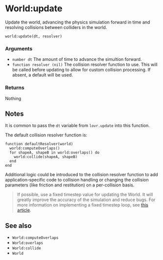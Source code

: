 <!--
category: reference
-->

World:update
===

Update the world, advancing the physics simulation forward in time and resolving collisions between
colliders in the world.

    world:update(dt, resolver)

### Arguments

- `number dt` The amount of time to advance the simultion forward.
- `function resolver (nil)` The collision resolver function to use.  This will be called before
  updating to allow for custom collision processing.  If absent, a default will be used.

### Returns

Nothing

Notes
---

It is common to pass the `dt` variable from `lovr.update` into this function.

The default collision resolver function is:

```
function defaultResolver(world)
  world:computeOverlaps()
  for shapeA, shapeB in world:overlaps() do
    world:collide(shapeA, shapeB)
  end
end
```

Additional logic could be introduced to the collision resolver function to add application-specific
code to collision handling or changing the collision parameters (like friction and restitution) on a
per-collision basis.

> If possible, use a fixed timestep value for updating the World.  It will greatly improve the
> accuracy of the simulation and reduce bugs.  For more information on implementing a fixed timestep
> loop, see [this article](http://gafferongames.com/game-physics/fix-your-timestep/).

See also
---

- `World:computeOverlaps`
- `World:overlaps`
- `World:collide`
- `World`
